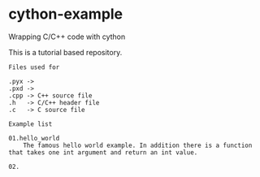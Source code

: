 # cython-example
Wrapping C/C++ code with cython

This is a tutorial based repository.

```
Files used for

.pyx ->
.pxd ->
.cpp -> C++ source file
.h   -> C/C++ header file
.c   -> C source file
```

```
Example list

01.hello_world
	The famous hello world example. In addition there is a function that takes one int argument and return an int value.

02.	
